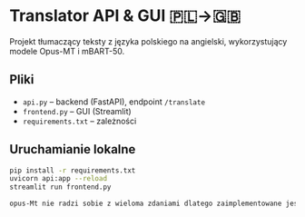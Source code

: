 # Translator API & GUI 🇵🇱→🇬🇧

Projekt tłumaczący teksty z języka polskiego na angielski, wykorzystujący modele Opus-MT i mBART-50.

## Pliki
- `api.py` – backend (FastAPI), endpoint `/translate`
- `frontend.py` – GUI (Streamlit)
- `requirements.txt` – zależności

## Uruchamianie lokalne
```bash
pip install -r requirements.txt
uvicorn api:app --reload
streamlit run frontend.py

opus-Mt nie radzi sobie z wieloma zdaniami dlatego zaimplementowane jest w kodzie dzielenie tekstu na pojedyncze zdania i tłumaczenia ich pojedynczo. moze przez to gubic kontekst.
